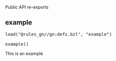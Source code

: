 <!-- Generated with Stardoc: http://skydoc.bazel.build -->

Public API re-exports

<a id="example"></a>

## example

<pre>
load("@rules_gn//gn:defs.bzl", "example")

example()
</pre>

This is an example




